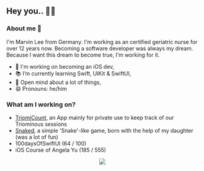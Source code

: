 ## Hey you.. ✌🏻

### About me 🍃
I'm Marvin Lee from Germany. I'm working as an certified geriatric nurse for over 12 years now.
Becoming a software developer was always my dream. Because I want this dream to become true, I'm working for it.

- 🔩 I'm working on becoming an iOS dev,
- 📚 I’m currently learning Swift, UIKit & SwiftUI,
- 💬 Open mind about a lot of things,
- 😄 Pronouns: he/him

### What am I working on?
- [TriomiCount](https://github.com/vogelfrey/TriomiCount), an App mainly for private use to keep track of our Triominous sessions
- [Snaked](https://github.com/vogelfrey/Snaked), a simple 'Snake'-like game, born with the help of my daughter (was a lot of fun)
- 100daysOfSwiftUI (64 / 100)
- iOS Course of Angela Yu (185 / 555)

<p align="center">
  <a href="https://twitter.com/v0gelfrey">
    <img src="https://img.shields.io/twitter/follow/v0gelfrey?label=Twitter&logo=twitter&style=for-the-badge&color=blue" />
  </a>
</p>